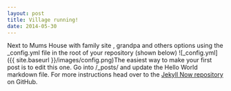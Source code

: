 ```yaml
---
layout: post
title: Village running!
date: 2014-05-30
---
```


Next to Mums House with family site , grandpa and others options using the _config.yml file in the root of your repository (shown below)
![_config.yml]({{ site.baseurl }}/images/config.png)The easiest way to make your first post is to edit this one. Go into /_posts/ and update the Hello World markdown file. For more instructions head over to the [Jekyll Now repository](https://github.com/barryclark/jekyll-now) on GitHub.
